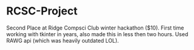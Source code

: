 # RCSC-Project
Second Place at Ridge Compsci Club winter hackathon ($10). First time working with tkinter in years, also made this in less then two hours. Used RAWG api (which was heavily outdated LOL). 
